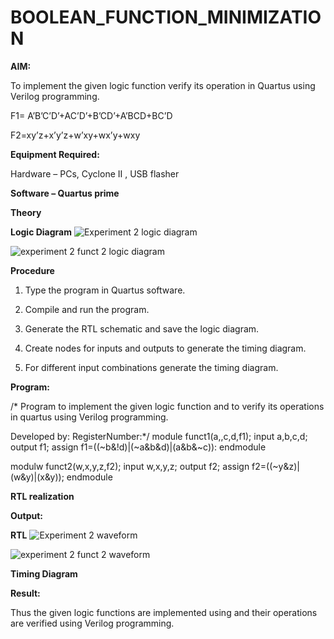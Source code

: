 # BOOLEAN_FUNCTION_MINIMIZATION

**AIM:**

To implement the given logic function verify its operation in Quartus using Verilog programming.

F1= A’B’C’D’+AC’D’+B’CD’+A’BCD+BC’D 

F2=xy’z+x’y’z+w’xy+wx’y+wxy

**Equipment Required:**

Hardware – PCs, Cyclone II , USB flasher

**Software – Quartus prime**

**Theory**

**Logic Diagram**
![Experiment 2 logic diagram ](https://github.com/user-attachments/assets/5a502f4d-b80c-4b8a-8b15-38726cdd5e92)


![experiment 2 funct 2 logic diagram](https://github.com/user-attachments/assets/1e13a05a-c219-4d3a-8ee8-4df4f27d887d)


**Procedure**

1.	Type the program in Quartus software.

2.	Compile and run the program.

3.	Generate the RTL schematic and save the logic diagram.

4.	Create nodes for inputs and outputs to generate the timing diagram.

5.	For different input combinations generate the timing diagram.


**Program:**

/* Program to implement the given logic function and to verify its operations in quartus using Verilog programming. 

Developed by: RegisterNumber:*/
module funct1(a,,c,d,f1);
input a,b,c,d;
output f1;
assign f1=((~b&!d)|(~a&b&d)|(a&b&~c)):
endmodule

modulw funct2(w,x,y,z,f2);
input w,x,y,z;
output f2;
assign f2=((~y&z)|(w&y)|(x&y));
endmodule

**RTL realization**

**Output:**

**RTL**
![Experiment 2 waveform](https://github.com/user-attachments/assets/df865574-b292-4fd3-ac9a-30b8033d77bb)

![experiment 2 funct 2 waveform ](https://github.com/user-attachments/assets/aeb86e93-2741-4ab8-9b36-be8bd183f38c)

**Timing Diagram**

**Result:**

Thus the given logic functions are implemented using and their operations are verified using Verilog programming.


